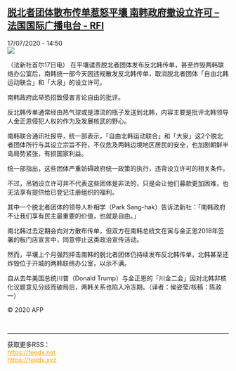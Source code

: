 <!--1594994101000-->
[脱北者团体散布传单惹怒平壤 南韩政府撤设立许可 – 法国国际广播电台 - RFI](http://www.rfi.fr//cn/contenu/20200717-%E8%84%B1%E5%8C%97%E8%80%85%E5%9B%A2%E4%BD%93%E6%95%A3%E5%B8%83%E4%BC%A0%E5%8D%95%E6%83%B9%E6%80%92%E5%B9%B3%E5%A3%A4-%E5%8D%97%E9%9F%A9%E6%94%BF%E5%BA%9C%E6%92%A4%E8%AE%BE%E7%AB%8B%E8%AE%B8%E5%8F%AF)
------

<div>17/07/2020 - 14:50</div><img src="https://s.rfi.fr/media/display/4d7a0068-c82f-11ea-97fd-005056bf87d6/w:310/p:16x9/int0014b.200717205002.jpg"><div class="t-content__body u-clearfix"><div class="m-interstitial"></div><p>（法新社首尔17日电）    在平壤谴责脱北者团体发布反北韩传单，甚至炸毁两韩联络办公室后，南韩统一部今天因违规散发反北韩传单，取消脱北者团体「自由北韩运动联合」和「大泉」的设立许可。</p><p>    南韩政府此举恐招致侵害言论自由的批评。</p><p>    反北韩传单通常经由热气球或是漂流的瓶子发送到北韩，内容主要是批评北韩领导人金正恩侵犯人权的作为及发展核武的野心。</p><p>    南韩联合通讯社报导，统一部表示，「自由北韩运动联合」和「大泉」这2个脱北者团体所行与其设立宗旨不符，不仅危及两韩边境地区居民的安全，也加剧朝鲜半岛局势紧张，有损国家利益。</p><p>    统一部指出，这些团体严重妨碍政府统一政策的执行，违背设立许可的相关条件。</p><p>    不过，吊销设立许可并不代表这些团体是非法的，只是会让他们募款更加困难，也无法享有提供给已登记注册组织的福利。</p><p>    其中一个脱北者团体的领导人朴相学（Park Sang-hak）告诉法新社：「南韩政府不让我们享有民主最重要的价值，也就是自由。」</p><p>    南北韩过去定期会向对方散布传单，但双方在南韩总统文在寅与金正恩2018年签署的板门店宣言中，同意停止这类政治宣传活动。</p><p>    然而，平壤上个月强烈抨击南韩的脱北者团体仍持续发布反北韩传单，北韩甚至还炸毁位于开城的两韩联络办公室，以示不满。</p><p>    自从去年美国总统川普（Donald Trump）与金正恩的「川金二会」因对北韩非核化议题意见分歧而破局后，两韩关系也陷入冷冻期。（译者：侯姿莹/核稿：陈政一）</p><p class="t-copyright">© 2020 AFP</p>        </div><br><hr><div>获取更多RSS：<br><a href="https://feedx.net" style="color:orange" target="_blank">https://feedx.net</a> <br><a href="https://feedx.xyz" style="color:orange" target="_blank">https://feedx.xyz</a><br></div>

